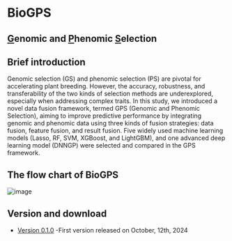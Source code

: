 # BioGPS
## [G](https://github.com/WHSmyself/BioGPS)enomic and [P](https://github.com/WHSmyself/BioGPS)henomic [S](https://github.com/WHSmyself/BioGPS)election <br>

## Brief introduction <br>
Genomic selection (GS) and phenomic selection (PS) are pivotal for accelerating plant breeding. However, the accuracy, robustness, and transferability of the two kinds of selection methods are underexplored, especially when addressing complex traits. In this study, we introduced a novel data fusion framework, termed GPS (Genomic and Phenomic Selection), aiming to improve predictive performance by integrating genomic and phenomic data using three kinds of fusion strategies: data fusion, feature fusion, and result fusion. Five widely used machine learning models (Lasso, RF, SVM, XGBoost, and LightGBM), and one advanced deep learning model (DNNGP) were selected and compared in the GPS framework.

## The flow chart of BioGPS <br>
![image](https://github.com/WHSmyself/BioGPS/blob/main/BioGPS.png)

## Version and download <br>
* [Version 0.1.0](https://github.com/WHSmyself/BioGPS/blob/main/BioGPS_0.1.0.tar.gz) -First version released on October, 12th, 2024<br>
